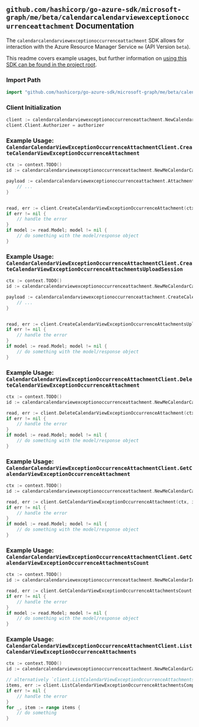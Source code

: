 
## `github.com/hashicorp/go-azure-sdk/microsoft-graph/me/beta/calendarcalendarviewexceptionoccurrenceattachment` Documentation

The `calendarcalendarviewexceptionoccurrenceattachment` SDK allows for interaction with the Azure Resource Manager Service `me` (API Version `beta`).

This readme covers example usages, but further information on [using this SDK can be found in the project root](https://github.com/hashicorp/go-azure-sdk/tree/main/docs).

### Import Path

```go
import "github.com/hashicorp/go-azure-sdk/microsoft-graph/me/beta/calendarcalendarviewexceptionoccurrenceattachment"
```


### Client Initialization

```go
client := calendarcalendarviewexceptionoccurrenceattachment.NewCalendarCalendarViewExceptionOccurrenceAttachmentClientWithBaseURI("https://management.azure.com")
client.Client.Authorizer = authorizer
```


### Example Usage: `CalendarCalendarViewExceptionOccurrenceAttachmentClient.CreateCalendarViewExceptionOccurrenceAttachment`

```go
ctx := context.TODO()
id := calendarcalendarviewexceptionoccurrenceattachment.NewMeCalendarCalendarViewIdExceptionOccurrenceID("eventIdValue", "eventId1Value")

payload := calendarcalendarviewexceptionoccurrenceattachment.Attachment{
	// ...
}


read, err := client.CreateCalendarViewExceptionOccurrenceAttachment(ctx, id, payload)
if err != nil {
	// handle the error
}
if model := read.Model; model != nil {
	// do something with the model/response object
}
```


### Example Usage: `CalendarCalendarViewExceptionOccurrenceAttachmentClient.CreateCalendarViewExceptionOccurrenceAttachmentsUploadSession`

```go
ctx := context.TODO()
id := calendarcalendarviewexceptionoccurrenceattachment.NewMeCalendarCalendarViewIdExceptionOccurrenceID("eventIdValue", "eventId1Value")

payload := calendarcalendarviewexceptionoccurrenceattachment.CreateCalendarViewExceptionOccurrenceAttachmentsUploadSessionRequest{
	// ...
}


read, err := client.CreateCalendarViewExceptionOccurrenceAttachmentsUploadSession(ctx, id, payload)
if err != nil {
	// handle the error
}
if model := read.Model; model != nil {
	// do something with the model/response object
}
```


### Example Usage: `CalendarCalendarViewExceptionOccurrenceAttachmentClient.DeleteCalendarViewExceptionOccurrenceAttachment`

```go
ctx := context.TODO()
id := calendarcalendarviewexceptionoccurrenceattachment.NewMeCalendarCalendarViewIdExceptionOccurrenceIdAttachmentID("eventIdValue", "eventId1Value", "attachmentIdValue")

read, err := client.DeleteCalendarViewExceptionOccurrenceAttachment(ctx, id, calendarcalendarviewexceptionoccurrenceattachment.DefaultDeleteCalendarViewExceptionOccurrenceAttachmentOperationOptions())
if err != nil {
	// handle the error
}
if model := read.Model; model != nil {
	// do something with the model/response object
}
```


### Example Usage: `CalendarCalendarViewExceptionOccurrenceAttachmentClient.GetCalendarViewExceptionOccurrenceAttachment`

```go
ctx := context.TODO()
id := calendarcalendarviewexceptionoccurrenceattachment.NewMeCalendarCalendarViewIdExceptionOccurrenceIdAttachmentID("eventIdValue", "eventId1Value", "attachmentIdValue")

read, err := client.GetCalendarViewExceptionOccurrenceAttachment(ctx, id, calendarcalendarviewexceptionoccurrenceattachment.DefaultGetCalendarViewExceptionOccurrenceAttachmentOperationOptions())
if err != nil {
	// handle the error
}
if model := read.Model; model != nil {
	// do something with the model/response object
}
```


### Example Usage: `CalendarCalendarViewExceptionOccurrenceAttachmentClient.GetCalendarViewExceptionOccurrenceAttachmentsCount`

```go
ctx := context.TODO()
id := calendarcalendarviewexceptionoccurrenceattachment.NewMeCalendarIdCalendarViewIdExceptionOccurrenceID("calendarIdValue", "eventIdValue", "eventId1Value")

read, err := client.GetCalendarViewExceptionOccurrenceAttachmentsCount(ctx, id, calendarcalendarviewexceptionoccurrenceattachment.DefaultGetCalendarViewExceptionOccurrenceAttachmentsCountOperationOptions())
if err != nil {
	// handle the error
}
if model := read.Model; model != nil {
	// do something with the model/response object
}
```


### Example Usage: `CalendarCalendarViewExceptionOccurrenceAttachmentClient.ListCalendarViewExceptionOccurrenceAttachments`

```go
ctx := context.TODO()
id := calendarcalendarviewexceptionoccurrenceattachment.NewMeCalendarCalendarViewIdExceptionOccurrenceID("eventIdValue", "eventId1Value")

// alternatively `client.ListCalendarViewExceptionOccurrenceAttachments(ctx, id, calendarcalendarviewexceptionoccurrenceattachment.DefaultListCalendarViewExceptionOccurrenceAttachmentsOperationOptions())` can be used to do batched pagination
items, err := client.ListCalendarViewExceptionOccurrenceAttachmentsComplete(ctx, id, calendarcalendarviewexceptionoccurrenceattachment.DefaultListCalendarViewExceptionOccurrenceAttachmentsOperationOptions())
if err != nil {
	// handle the error
}
for _, item := range items {
	// do something
}
```
